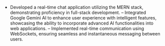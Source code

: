 - Developed a real-time chat application utilizing the MERN stack, demonstrating proficiency in full-stack development.
– Integrated Google Gemini AI to enhance user experience with intelligent features, showcasing the ability to incorporate advanced AI functionalities into web applications.
– Implemented real-time communication using WebSockets, ensuring seamless and instantaneous messaging between users.
